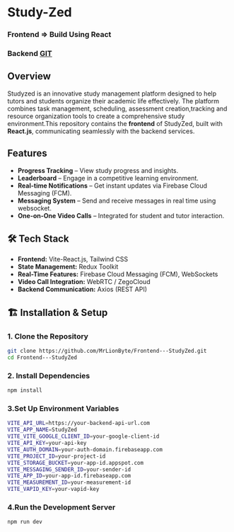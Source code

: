 
# Study-Zed 
### Frontend => Build Using React
### Backend <a href="git" >GIT</a>

## Overview  

Studyzed is an innovative study management platform designed to help tutors and students organize their academic life effectively. The platform combines task management, scheduling, assessment creation,tracking and resource organization tools to create a comprehensive study environment.This repository contains the **frontend** of StudyZed, built with **React.js**, communicating seamlessly with the backend services.

## Features  
- **Progress Tracking** – View study progress and insights.
- **Leaderboard** – Engage in a competitive learning environment.  
- **Real-time Notifications** – Get instant updates via Firebase Cloud Messaging (FCM).  
- **Messaging System** – Send and receive messages in real time using websocket.
- **One-on-One Video Calls** – Integrated for student and tutor interaction.  

## 🛠️ Tech Stack  
- **Frontend:** Vite-React.js, Tailwind CSS  
- **State Management:** Redux Toolkit  
- **Real-Time Features:** Firebase Cloud Messaging (FCM), WebSockets  
- **Video Call Integration:** WebRTC / ZegoCloud  
- **Backend Communication:** Axios (REST API)  


## 🏗️ Installation & Setup  

### **1. Clone the Repository**  
```sh
git clone https://github.com/MrLionByte/Frontend---StudyZed.git
cd Frontend---StudyZed
```
### **2. Install Dependencies**
```sh
npm install
```
### **3.Set Up Environment Variables**
```sh
VITE_API_URL=https://your-backend-api-url.com
VITE_APP_NAME=StudyZed
VITE_VITE_GOOGLE_CLIENT_ID=your-google-client-id
VITE_API_KEY=your-api-key
VITE_AUTH_DOMAIN=your-auth-domain.firebaseapp.com
VITE_PROJECT_ID=your-project-id
VITE_STORAGE_BUCKET=your-app-id.appspot.com
VITE_MESSAGING_SENDER_ID=your-sender-id
VITE_APP_ID=your-app-id.firebaseapp.com
VITE_MEASUREMENT_ID=your-measurement-id
VITE_VAPID_KEY=your-vapid-key

```
### **4.Run the Development Server**
```sh
npm run dev
```